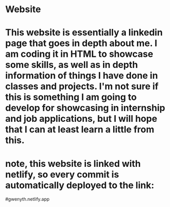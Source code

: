# Website
# This website is essentially a linkedin page that goes in depth about me. I am coding it in HTML to showcase some skills, as well as in depth information of things I have done in classes and projects. I'm not sure if this is something I am going to develop for showcasing in internship and job applications, but I will hope that I can at least learn a little from this. 

# note, this website is linked with netlify, so every commit is automatically deployed to the link:
#gwenyth.netlify.app
